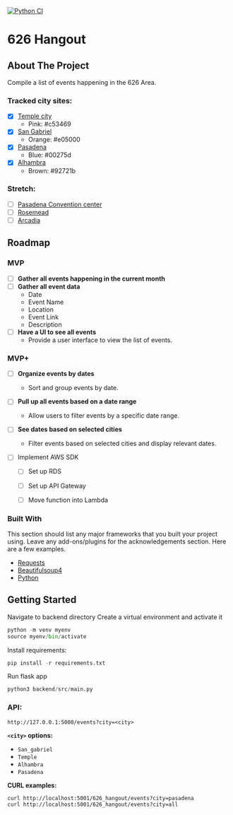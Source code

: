[![Python CI](https://github.com/martham0/626_hangout/actions/workflows/python-app.yml/badge.svg)](https://github.com/martham0/626_hangout/actions/workflows/python-app.yml)
# 626 Hangout

<!-- ABOUT THE PROJECT -->
## About The Project
Compile a list of events happening in the 626 Area.
### Tracked city sites:
- [X] [Temple city](https://www.ci.temple-city.ca.us/)
  - Pink: #c53469
- [X] [San Gabriel](https://www.sangabrielcity.com/)
  - Orange: #e05000
- [X] [Pasadena](https://www.cityofpasadena.net)
  - Blue: #00275d
- [X] [Alhambra](https://www.cityofalhambra.org)
  - Brown: #92721b
### Stretch:
- [ ] [Pasadena Convention center](https://www.visitpasadena.com/convention-center/full-event-calendar/)
- [ ] [Rosemead](https://www.cityofrosemead.org/contacts/city_communication/city_calendar)
- [ ] [Arcadia](https://www.arcadiaca.gov/calendar.php#recreation)
<!-- ROADMAP -->
## Roadmap
### MVP
- [ ] **Gather all events happening in the current month**
- [ ] **Gather all event data**
  - Date
  - Event Name
  - Location
  - Event Link
  - Description
- [ ] **Have a UI to see all events**
  - Provide a user interface to view the list of events.

### MVP+
- [ ] **Organize events by dates**
  - Sort and group events by date.

- [ ] **Pull up all events based on a date range**
  - Allow users to filter events by a specific date range.

- [ ] **See dates based on selected cities**
  - Filter events based on selected cities and display relevant dates.
- [ ] Implement AWS SDK
    - [ ] Set up RDS
    - [ ] Set up API Gateway
    - [ ] Move function into Lambda


### Built With

This section should list any major frameworks that you built your project using. Leave any add-ons/plugins for the acknowledgements section. Here are a few examples.
* [Requests](https://requests.readthedocs.io/en/latest/)
* [Beautifulsoup4](https://www.crummy.com/software/BeautifulSoup/bs4/doc/)
* [Python]()

<!-- GETTING STARTED -->
## Getting Started
  Navigate to backend directory
  Create a virtual environment and activate it
  ```python
  python -m venv myenv
  source myenv/bin/activate
  ```
  
  Install requirements:
  ```python
  pip install -r requirements.txt
  ```
  
  Run flask app
  ```python
  python3 backend/src/main.py

  ```


### API:
  `http://127.0.0.1:5000/events?city=<city>`<br>
 
  **`<city>` options:**
  - `San_gabriel`
  - `Temple`
  - `Alhambra`
  - `Pasadena`

**CURL examples:**
```commandline
curl http://localhost:5001/626_hangout/events?city=pasadena
curl http://localhost:5001/626_hangout/events?city=all
```


